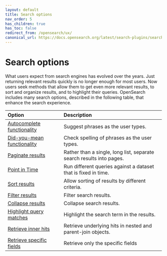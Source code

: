 ```yaml
---
layout: default
title: Search options
nav_order: 5
has_children: true
has_toc: false
redirect_from: /opensearch/ux/
canonical_url: https://docs.opensearch.org/latest/search-plugins/searching-data/index/
---
```


# Search options

What users expect from search engines has evolved over the years. Just returning relevant results quickly is no longer enough for most users. Now users seek methods that allow them to get even more relevant results, to sort and organize results, and to highlight their queries. OpenSearch includes many search options, described in the following table, that enhance the search experience.

Option | Description
:--- | :---
[Autocomplete functionality]({{site.url}}{{site.baseurl}}/opensearch/search/autocomplete/) | Suggest phrases as the user types.
[Did-you-mean functionality]({{site.url}}{{site.baseurl}}/opensearch/search/did-you-mean/) | Check spelling of phrases as the user types.
[Paginate results]({{site.url}}{{site.baseurl}}/opensearch/search/paginate/) | Rather than a single, long list, separate search results into pages.
[Point in Time]({{site.url}}{{site.baseurl}}/search-plugins/searching-data/point-in-time/) | Run different queries against a dataset that is fixed in time. 
[Sort results]({{site.url}}{{site.baseurl}}/opensearch/search/sort/) | Allow sorting of results by different criteria.
[Filter results]({{site.url}}{{site.baseurl}}/search-plugins/filter-search/) | Filter search results.
[Collapse results]({{site.url}}{{site.baseurl}}/search-plugins/collapse-search/) | Collapse search results.
[Highlight query matches]({{site.url}}{{site.baseurl}}/opensearch/search/highlight/) | Highlight the search term in the results.
[Retrieve inner hits]({{site.url}}{{site.baseurl}}/search-plugins/searching-data/inner-hits/) | Retrieve underlying hits in nested and parent-join objects.
[Retrieve specific fields]({{site.url}}{{site.baseurl}}/search-plugins/searching-data/retrieve-specific-fields/) | Retrieve only the specific fields
